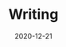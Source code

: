 ---
layout: layouts/blog.njk
title: Writing 
date: 2020-12-21
permalink: /blog/index.html
eleventyNavigation:
  key: Writing
  order: 5 
---